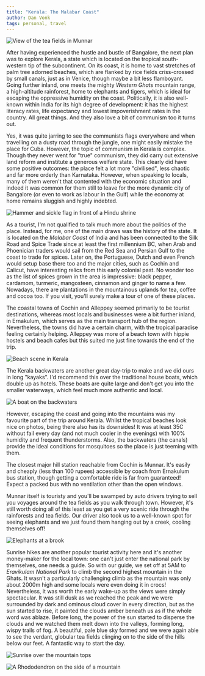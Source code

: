 ```yaml
---
title: "Kerala: The Malabar Coast"
author: Dan Vonk
tags: personal, travel
---
```


![View of the tea fields in Munnar](/images/DSCF8806.JPG "A view of the tea
fields in the Kennan Devan hills near Munnar, Kerala.")

After having experienced the hustle and bustle of Bangalore, the next plan was
to explore Kerala, a state which is located on the tropical south-western tip of
the subcontinent. On its coast, it is home to vast stretches of palm tree
adorned beaches, which are flanked by rice fields criss-crossed by small canals,
just as in Venice, though maybe a bit less flamboyant. Going further inland, one
meets the mighty _Western Ghats_ mountain range, a high-altitude rainforest,
home to elephants and tigers, which is ideal for escaping the oppressive
humidity on the coast. Politically, it is also well-known within India for its
high degree of development: it has the highest literacy rates, life expectancy
and lowest impoverishment rates in the country.  All great things. And they also
love a bit of communism too it turns out.

<!--more-->

Yes, it was quite jarring to see the communists flags everywhere and when
travelling on a dusty road through the jungle, one might easily mistake the
place for Cuba. However, the topic of communism in Kerala is complex. Though
they never went for "true" communism, they did carry out extensive land reform
and institute a generous welfare state. This clearly did have some positive
outcomes: the place felt a lot more "civilised", less chaotic and far more
orderly than Karnataka. However, when speaking to locals, many of them weren't
that contented with the economic situation and indeed it was common for them
still to leave for the more dynamic city of Bangalore (or even to work as labour
in the Gulf) while the economy at home remains sluggish and highly
indebted.

![Hammer and sickle flag in front of a Hindu
shrine](/images/IMG_20250321_125830.jpg "Wherever you go in Kerala, you'll see a
communist flag along the roadside somewhere. The Communist Part of India (CPI)
have been in government coalitions for about half a century in Kerala.")

As a tourist, I'm not qualified to talk much more about the politics of the
place. Instead, for me, one of the main draws was the history of the state. It
is located on the _Malabar Coast_ of India and has been connected to the Silk
Road and Spice Trade since at least the first millennium BC, when Arab and
Phoenician traders would sail from the Red Sea and Persian Gulf to the coast to
trade for spices. Later on, the Portuguese, Dutch and even French would
setup base there too and the major cities, such as Cochin and Calicut, have
interesting relics from this early colonial past. No wonder too as the list of
spices grown in the area is impressive: black pepper, cardamom, turmeric, mangosteen,
cinnamon and ginger to name a few. Nowadays, there are plantations in the
mountainous uplands for tea, coffee and cocoa too. If you visit, you'll surely
make a tour of one of these places.

The coastal towns of Cochin and Alleppey seemed primarily to be tourist
destinations, whereas most locals and businesses were a bit further inland, in
Ernakulum, which serves as the main transport hub of the region. Nevertheless,
the towns did have a certain charm, with the tropical paradise feeling certainly
helping. Alleppey was more of a beach town with hippie hostels and beach cafes
but this suited me just fine towards the end of the trip.

![Beach scene in Kerala](/images/DSCF8992.JPG "The beaches of Alleppey, Kerala
are wide and still used as working beaches by fishermen.")

The Kerala backwaters are another great day-trip to make and we did ours in long
"kayaks". I'd recommend this over the traditional house boats, which double up
as hotels. These boats are quite large and don't get you into the smaller
waterways, which feel much more authentic and local.

![A boat on the backwaters](/images/IMG_20250325_090408.jpg "Travelling the
Kerala Backwaters.")

However, escaping the coast and going into the mountains was my favourite part
of the trip around Kerala. Whilst the tropical beaches look nice on photos,
being there also has its downsides! It was at least 35C without fail every day (and not
much cooler in the evenings) with 100% humidity and frequent thunderstorms.
Also, the backwaters (the canals) provide the ideal conditions for mosquitoes so
the place is just teeming with them.

The closest major hill station reachable from Cochin is Munnar. It's easily and
cheaply (less than 100 rupees) accessible by coach from Ernakulum bus station, though getting a
comfortable ride is far from guaranteed! Expect a packed bus with no ventilation
other than the open windows.

Munnar itself is touristy and you'll be swamped by auto drivers trying to sell
you voyages around the tea fields as you walk through town. However, it's
still worth doing all of this least as you get a very scenic ride through the
rainforests and tea fields. Our driver also took us to a well-known spot for
seeing elephants and we just found them hanging out by a creek, cooling
themselves off!

![Elephants at a brook](/images/DSCF8834.JPG "A family of elephants enjoying a
bath in a creek.")

Sunrise hikes are another popular tourist activity here and it's another
money-maker for the local town: one can't just enter the national park by
themselves, one needs a guide. So with our guide, we set off at 5AM to
_Eravikulam National Park_ to climb the second highest mountain in the Ghats. It
wasn't a particularly challenging climb as the mountain was only about 2000m
high and some locals were even doing it in crocs! Nevertheless, it was worth the
early wake-up as the views were simply spectacular. It was still dusk as we
reached the peak and we were surrounded by dark and ominous cloud cover in every
direction, but as the sun started to rise, it painted the clouds amber beneath us as if the whole word was
ablaze. Before long, the power of the sun started to disperse the clouds
and we watched them melt down into the valleys, forming long, wispy trails of
fog. A beautiful, pale blue sky formed and we were again able to see the
verdant, globular tea fields clinging on to the side of the hills below our feet. A fantastic way
to start the day.

![Sunrise over the mountain tops](/images/DSCF8894.JPG "We caught the sun rising
over the lesser mountains of the Ghats. As it rose over the horizon, we watched
it disperse the fog hanging low in the valleys.")

![A Rhododendron on the side of a mountain](/images/DSCF8916.JPG "A Rhododendron
(native to Nepal) hanging on to the side of the mountain.")




